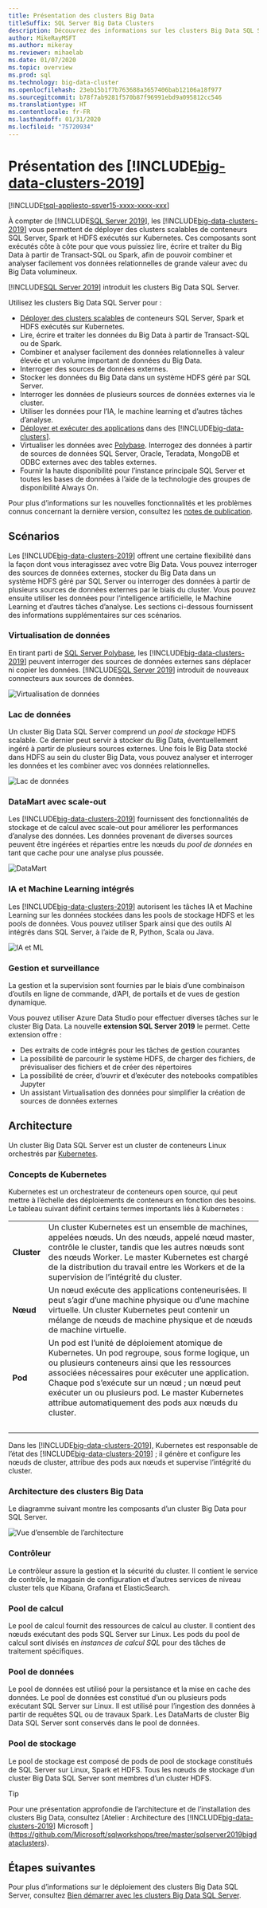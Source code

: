 ```yaml
---
title: Présentation des clusters Big Data
titleSuffix: SQL Server Big Data Clusters
description: Découvrez des informations sur les clusters Big Data SQL Server qui s’exécutent sur Kubernetes et fournissent des options de scale-out pour les données relationnelles et HDFS.
author: MikeRayMSFT
ms.author: mikeray
ms.reviewer: mihaelab
ms.date: 01/07/2020
ms.topic: overview
ms.prod: sql
ms.technology: big-data-cluster
ms.openlocfilehash: 23eb15b1f7b763688a3657406bab12106a18f977
ms.sourcegitcommit: b78f7ab9281f570b87f96991ebd9a095812cc546
ms.translationtype: HT
ms.contentlocale: fr-FR
ms.lasthandoff: 01/31/2020
ms.locfileid: "75720934"
---
```

# <a name="what-are-includebig-data-clusters-2019includesssbigdataclusters-ss-novermd"></a>Présentation des [!INCLUDE[big-data-clusters-2019](../includes/ssbigdataclusters-ss-nover.md)]

[!INCLUDE[tsql-appliesto-ssver15-xxxx-xxxx-xxx](../includes/tsql-appliesto-ssver15-xxxx-xxxx-xxx.md)]

À compter de [!INCLUDE[SQL Server 2019](../includes/sssqlv15-md.md)], les [!INCLUDE[big-data-clusters-2019](../includes/ssbigdataclusters-ss-nover.md)] vous permettent de déployer des clusters scalables de conteneurs SQL Server, Spark et HDFS exécutés sur Kubernetes. Ces composants sont exécutés côte à côte pour que vous puissiez lire, écrire et traiter du Big Data à partir de Transact-SQL ou Spark, afin de pouvoir combiner et analyser facilement vos données relationnelles de grande valeur avec du Big Data volumineux.

[!INCLUDE[SQL Server 2019](../includes/sssqlv15-md.md)] introduit les clusters Big Data SQL Server.

Utilisez les clusters Big Data SQL Server pour :

- [Déployer des clusters scalables](../big-data-cluster/deploy-get-started.md) de conteneurs SQL Server, Spark et HDFS exécutés sur Kubernetes. 
- Lire, écrire et traiter les données du Big Data à partir de Transact-SQL ou de Spark.
- Combiner et analyser facilement des données relationnelles à valeur élevée et un volume important de données du Big Data.
- Interroger des sources de données externes.
- Stocker les données du Big Data dans un système HDFS géré par SQL Server.
- Interroger les données de plusieurs sources de données externes via le cluster.
- Utiliser les données pour l’IA, le machine learning et d’autres tâches d’analyse.
- [Déployer et exécuter des applications](../big-data-cluster/concept-application-deployment.md) dans des [!INCLUDE[big-data-clusters](../includes/ssbigdataclusters-nover.md)].
- Virtualiser les données avec [Polybase](../relational-databases/polybase/polybase-guide.md). Interrogez des données à partir de sources de données SQL Server, Oracle, Teradata, MongoDB et ODBC externes avec des tables externes.
- Fournir la haute disponibilité pour l’instance principale SQL Server et toutes les bases de données à l’aide de la technologie des groupes de disponibilité Always On.

Pour plus d’informations sur les nouvelles fonctionnalités et les problèmes connus concernant la dernière version, consultez les [notes de publication](release-notes-big-data-cluster.md).

## <a name="scenarios"></a>Scénarios

Les [!INCLUDE[big-data-clusters-2019](../includes/ssbigdataclusters-ss-nover.md)] offrent une certaine flexibilité dans la façon dont vous interagissez avec votre Big Data. Vous pouvez interroger des sources de données externes, stocker du Big Data dans un système HDFS géré par SQL Server ou interroger des données à partir de plusieurs sources de données externes par le biais du cluster. Vous pouvez ensuite utiliser les données pour l’intelligence artificielle, le Machine Learning et d’autres tâches d’analyse. Les sections ci-dessous fournissent des informations supplémentaires sur ces scénarios.

### <a name="data-virtualization"></a>Virtualisation de données

En tirant parti de [SQL Server Polybase](../relational-databases/polybase/polybase-guide.md), les [!INCLUDE[big-data-clusters-2019](../includes/ssbigdataclusters-ss-nover.md)] peuvent interroger des sources de données externes sans déplacer ni copier les données. [!INCLUDE[SQL Server 2019](../includes/sssqlv15-md.md)] introduit de nouveaux connecteurs aux sources de données.

![Virtualisation de données](media/big-data-cluster-overview/data-virtualization.png)

### <a name="data-lake"></a>Lac de données

Un cluster Big Data SQL Server comprend un *pool de stockage* HDFS scalable. Ce dernier peut servir à stocker du Big Data, éventuellement ingéré à partir de plusieurs sources externes. Une fois le Big Data stocké dans HDFS au sein du cluster Big Data, vous pouvez analyser et interroger les données et les combiner avec vos données relationnelles.

![Lac de données](media/big-data-cluster-overview/data-lake.png)

### <a name="scale-out-data-mart"></a>DataMart avec scale-out

Les [!INCLUDE[big-data-clusters-2019](../includes/ssbigdataclusters-ss-nover.md)] fournissent des fonctionnalités de stockage et de calcul avec scale-out pour améliorer les performances d’analyse des données. Les données provenant de diverses sources peuvent être ingérées et réparties entre les nœuds du *pool de données* en tant que cache pour une analyse plus poussée.

![DataMart](media/big-data-cluster-overview/data-mart.png)

### <a name="integrated-ai-and-machine-learning"></a>IA et Machine Learning intégrés

Les [!INCLUDE[big-data-clusters-2019](../includes/ssbigdataclusters-ss-nover.md)] autorisent les tâches IA et Machine Learning sur les données stockées dans les pools de stockage HDFS et les pools de données. Vous pouvez utiliser Spark ainsi que des outils AI intégrés dans SQL Server, à l’aide de R, Python, Scala ou Java.

![IA et ML](media/big-data-cluster-overview/ai-ml-spark.png)

### <a name="management-and-monitoring"></a>Gestion et surveillance

La gestion et la supervision sont fournies par le biais d’une combinaison d’outils en ligne de commande, d’API, de portails et de vues de gestion dynamique.

Vous pouvez utiliser Azure Data Studio pour effectuer diverses tâches sur le cluster Big Data. La nouvelle **extension SQL Server 2019** le permet. Cette extension offre :

- Des extraits de code intégrés pour les tâches de gestion courantes
- La possibilité de parcourir le système HDFS, de charger des fichiers, de prévisualiser des fichiers et de créer des répertoires
- La possibilité de créer, d’ouvrir et d’exécuter des notebooks compatibles Jupyter
- Un assistant Virtualisation des données pour simplifier la création de sources de données externes

## <a id="architecture"></a> Architecture

Un cluster Big Data SQL Server est un cluster de conteneurs Linux orchestrés par [Kubernetes](https://kubernetes.io/docs/concepts/).

### <a name="kubernetes-concepts"></a>Concepts de Kubernetes

Kubernetes est un orchestrateur de conteneurs open source, qui peut mettre à l’échelle des déploiements de conteneurs en fonction des besoins. Le tableau suivant définit certains termes importants liés à Kubernetes :

|||
|:--|:--|
| **Cluster** | Un cluster Kubernetes est un ensemble de machines, appelées nœuds. Un des nœuds, appelé nœud master, contrôle le cluster, tandis que les autres nœuds sont des nœuds Worker. Le master Kubernetes est chargé de la distribution du travail entre les Workers et de la supervision de l’intégrité du cluster. |
| **Nœud** | Un nœud exécute des applications conteneurisées. Il peut s’agir d’une machine physique ou d’une machine virtuelle. Un cluster Kubernetes peut contenir un mélange de nœuds de machine physique et de nœuds de machine virtuelle. |
| **Pod** | Un pod est l’unité de déploiement atomique de Kubernetes. Un pod regroupe, sous forme logique, un ou plusieurs conteneurs ainsi que les ressources associées nécessaires pour exécuter une application. Chaque pod s’exécute sur un nœud ; un nœud peut exécuter un ou plusieurs pod. Le master Kubernetes attribue automatiquement des pods aux nœuds du cluster. |
| &nbsp; ||

Dans les [!INCLUDE[big-data-clusters-2019](../includes/ssbigdataclusters-ss-nover.md)], Kubernetes est responsable de l’état des [!INCLUDE[big-data-clusters-2019](../includes/ssbigdataclusters-ss-nover.md)] ; il génère et configure les nœuds de cluster, attribue des pods aux nœuds et supervise l’intégrité du cluster.

### <a name="big-data-clusters-architecture"></a>Architecture des clusters Big Data

Le diagramme suivant montre les composants d’un cluster Big Data pour SQL Server.

![Vue d’ensemble de l’architecture](media/big-data-cluster-overview/architecture-diagram-overview.png)

### <a id="controlplane"></a> Contrôleur

Le contrôleur assure la gestion et la sécurité du cluster. Il contient le service de contrôle, le magasin de configuration et d’autres services de niveau cluster tels que Kibana, Grafana et ElasticSearch.

### <a id="computeplane"></a> Pool de calcul

Le pool de calcul fournit des ressources de calcul au cluster. Il contient des nœuds exécutant des pods SQL Server sur Linux. Les pods du pool de calcul sont divisés en *instances de calcul SQL* pour des tâches de traitement spécifiques. 

### <a id="dataplane"></a> Pool de données

Le pool de données est utilisé pour la persistance et la mise en cache des données. Le pool de données est constitué d’un ou plusieurs pods exécutant SQL Server sur Linux. Il est utilisé pour l’ingestion des données à partir de requêtes SQL ou de travaux Spark. Les DataMarts de cluster Big Data SQL Server sont conservés dans le pool de données. 

### <a name="storage-pool"></a>Pool de stockage

Le pool de stockage est composé de pods de pool de stockage constitués de SQL Server sur Linux, Spark et HDFS. Tous les nœuds de stockage d’un cluster Big Data SQL Server sont membres d’un cluster HDFS.

> [!TIP]
> Pour une présentation approfondie de l’architecture et de l’installation des clusters Big Data, consultez [Atelier : Architecture des [!INCLUDE[big-data-clusters-2019](../includes/ssbigdataclusters-ss-nover.md)] Microsoft ](https://github.com/Microsoft/sqlworkshops/tree/master/sqlserver2019bigdataclusters).

## <a name="next-steps"></a>Étapes suivantes

Pour plus d’informations sur le déploiement des clusters Big Data SQL Server, consultez [Bien démarrer avec les clusters Big Data SQL Server](deploy-get-started.md).
